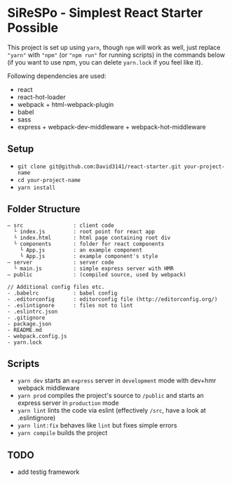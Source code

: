 # SiReSPo - Simplest React Starter Possible

This project is set up using `yarn`, though `npm` will work as well, just replace
`"yarn"` with `"npm"` (or `"npm run"` for running scripts) in the commands below (if you want to use npm, you can delete `yarn.lock` if you feel like it).

Following dependencies are used:

- react
- react-hot-loader
- webpack + html-webpack-plugin
- babel
- sass
- express + webpack-dev-middleware + webpack-hot-middleware

## Setup
- `git clone git@github.com:David3141/react-starter.git your-project-name`
- `cd your-project-name`
- `yarn install`

## Folder Structure
```
– src                : client code
  └ index.js         : root point for react app
  └ index.html       : html page containing root div
  └ components       : folder for react components
    └ App.js         : an example component
    └ App.js         : example component's style
– server             : server code
  └ main.js          : simple express server with HMR
– public             : (compiled source, used by webpack)

// Additional config files etc.
- .babelrc           : babel config
- .editorconfig      : editorconfig file (http://editorconfig.org/)
- .eslintignore      : files not to lint
- .eslintrc.json
- .gitignore
- package.json
- README.md
- webpack.config.js
- yarn.lock
```
## Scripts
- `yarn dev` starts an `express` server in `development` mode with dev+hmr webpack middleware
- `yarn prod` compiles the project's source to `/public` and starts an express server in `production` mode
- `yarn lint` lints the code via eslint (effectively `/src`, have a look at .eslintignore)
- `yarn lint:fix` behaves like `lint` but fixes simple errors
- `yarn compile` builds the project

## TODO
- add testig framework
